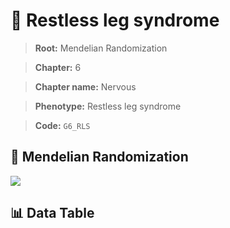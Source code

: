 # 🧪 Restless leg syndrome

> **Root:** Mendelian Randomization

> **Chapter:** 6  

> **Chapter name:** Nervous

> **Phenotype:** Restless leg syndrome  

> **Code:** `G6_RLS`

## 🧬 Mendelian Randomization  

<img src="/MR/Figures/Forward/G6_RLS.png"/>

## 📊 Data Table

<CsvTableMRF src="/MR/Data/Forward/G6_RLS.csv"/>

